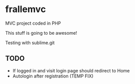 # frallemvc
MVC project coded in PHP

This stuff is going to be awesome!

Testing with sublime.git

## TODO
- If logged in and visit login page should redirect to Home
- Autologin after registration (TEMP FIX)